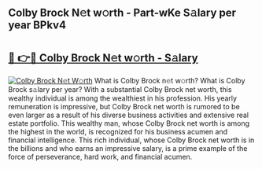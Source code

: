 ## Colby Brock N𝚎t w𝚘rth - Part-wKe S𝚊lary per year BPkv4

# <h2><a href="http://gc4phv.nevu.top/?p=Colby+Brock">🔗 👉🔴 Colby Brock N𝚎t w𝚘rth - S𝚊lary</a></h2>

[![Colby Brock N𝚎t W𝚘rth](https://i.imgur.com/Oavwk0R.jpeg)](http://gc4phv.nevu.top/?p=Colby+Brock)
What is Colby Brock n𝚎t w𝚘rth? What is Colby Brock s𝚊lary per year?
With a substantial Colby Brock net worth, this wealthy individual is among the wealthiest in his profession. His yearly remuneration is impressive, but Colby Brock net worth is rumored to be even larger as a result of his diverse business activities and extensive real estate portfolio. This wealthy man, whose Colby Brock net worth is among the highest in the world, is recognized for his business acumen and financial intelligence. This rich individual, whose Colby Brock net worth is in the billions and who earns an impressive salary, is a prime example of the force of perseverance, hard work, and financial acumen.

